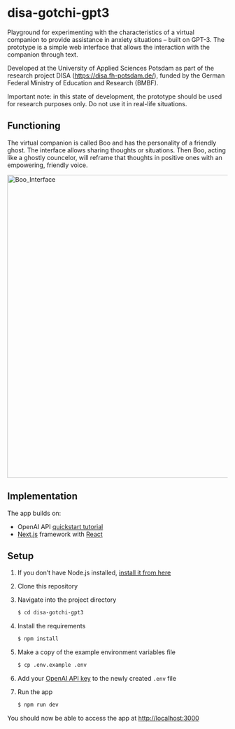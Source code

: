 # disa-gotchi-gpt3

Playground for experimenting with the characteristics of a virtual companion to provide assistance in anxiety situations – built on GPT-3. 
The prototype is a simple web interface that allows the interaction with the companion through text.

Developed at the University of Applied Sciences Potsdam as part of the research project DISA (https://disa.fh-potsdam.de/), funded by the German Federal Ministry of Education and Research (BMBF).

Important note: in this state of development, the prototype should be used for research purposes only. Do not use it in real-life situations.

## Functioning

The virtual companion is called Boo and has the personality of a friendly ghost. The interface allows sharing thoughts or situations. Then Boo, acting like a ghostly councelor, will reframe that thoughts in positive ones with an empowering, friendly voice.

<img width="694" alt="Boo_Interface" src="https://github.com/FH-Potsdam/disa-gotchi-gpt3/assets/859148/837a63e8-2cd5-4cbc-a5c2-51beb6a7878e">

 ## Implementation

 The app builds on:

 - OpenAI API [quickstart tutorial](https://beta.openai.com/docs/quickstart)
 - [Next.js](https://nextjs.org/) framework with [React](https://reactjs.org/)

 ## Setup

 1. If you don’t have Node.js installed, [install it from here](https://nodejs.org/en/)
 2. Clone this repository
 3. Navigate into the project directory

    ```bash
    $ cd disa-gotchi-gpt3
    ```

 4. Install the requirements

    ```bash
    $ npm install
    ```

 5. Make a copy of the example environment variables file

    ```bash
    $ cp .env.example .env
    ```

 6. Add your [OpenAI API key](https://beta.openai.com/account/api-keys) to the newly created `.env` file

 7. Run the app

    ```bash
    $ npm run dev
    ```

 You should now be able to access the app at [http://localhost:3000](http://localhost:3000)
